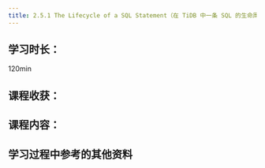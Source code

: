 ```yaml
---
title: 2.5.1 The Lifecycle of a SQL Statement（在 TiDB 中一条 SQL 的生命周期）
---
```


## 学习时长：

120min

## 课程收获：



## 课程内容：

> 






## 学习过程中参考的其他资料

